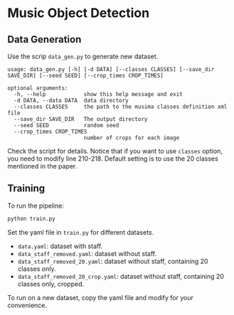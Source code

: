 # Music Object Detection

## Data Generation

Use the scrip `data_gen.py` to generate new dataset.
```
usage: data_gen.py [-h] [-d DATA] [--classes CLASSES] [--save_dir SAVE_DIR] [--seed SEED] [--crop_times CROP_TIMES]

optional arguments:
  -h, --help            show this help message and exit
  -d DATA, --data DATA  data directory
  --classes CLASSES     the path to the musima classes definition xml file
  --save_dir SAVE_DIR   The output directory
  --seed SEED           random seed
  --crop_times CROP_TIMES
                        number of crops for each image
```
Check the script for details.
Notice that if you want to use `classes` option, you need to modify line 210-218.
Default setting is to use the 20 classes mentioned in the paper.

## Training

To run the pipeline:
```bash
python train.py
```

Set the yaml file in `train.py` for different datasets.
- `data.yaml`: dataset with staff.
- `data_staff_removed.yaml`: dataset without staff.
- `data_staff_removed_20.yaml`: dataset without staff, containing 20 classes only.
- `data_staff_removed_20_crop.yaml`: dataset without staff, containing 20 classes only, cropped.

To run on a new dataset, copy the yaml file and modify for your convenience.